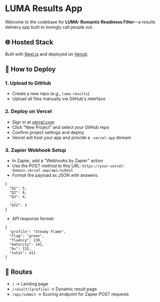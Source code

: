 # LUMA Results App

Welcome to the codebase for **LUMA: Romantic Readiness Filter**—a results delivery app built to lovingly call people out.

## 🌐 Hosted Stack
Built with [Next.js](https://nextjs.org/) and deployed on [Vercel](https://vercel.com).

## 🔧 How to Deploy

### 1. Upload to GitHub
- Create a new repo (e.g., `luma-results`)
- Upload all files manually via GitHub's interface

### 2. Deploy on Vercel
- Sign in at [vercel.com](https://vercel.com)
- Click "New Project" and select your GitHub repo
- Confirm project settings and deploy
- Vercel will host your app and provide a `.vercel.app` domain

### 3. Zapier Webhook Setup
- In Zapier, add a "Webhooks by Zapier" action
- Use the POST method to this URL: `https://your-vercel-domain.vercel.app/api/submit`
- Format the payload as JSON with answers:

```
{
  "Q1": 5,
  "Q2": 6,
  "Q3": 4,
  ...
  "Q72": 3
}
```

- API response format:

```
{
  "profile": "Steady Flame",
  "flag": "green",
  "fluency": 138,
  "maturity": 141,
  "bs": 132,
  "total": 411
}
```

## 🔮 Routes
- `/` → Landing page
- `/result/[profile]` → Dynamic result page
- `/api/submit` → Scoring endpoint for Zapier POST requests
